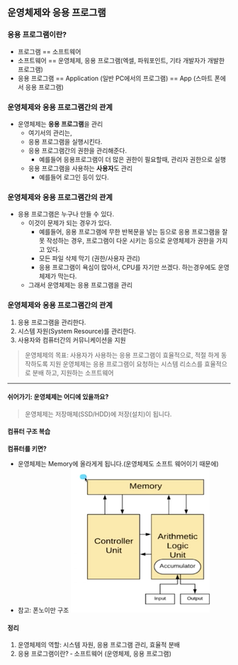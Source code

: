 ## 운영체제와 응용 프로그램

### 응용 프로그램이란?
* 프로그램 == 소프트웨어
* 소프트웨어 == 운영체제, 응용 프로그램(엑셀, 파워포인트, 기타 개발자가 개발한 프로그램)
* 응용 프로그램 == Application (일반 PC에서의 프로그램) == App (스마트
폰에서 응용 프로그램)

### 운영체제와 응용 프로그램간의 관계
* 운영체제는 **응용 프로그램**을 관리
    * 여기서의 관리는, 
    * 응용 프로그램을 실행시킨다.
    * 응용 프로그램간의 권한을 관리해준다. 
        * 예를들어 응용프로그램이 더 많은 권한이 필요할때, 관리자 권한으로 실행
    * 응용 프로그램을 사용하는 **사용자**도 관리
        * 예를들어 로그인 등이 있다.

### 운영체제와 응용 프로그램간의 관계
* 응용 프로그램은 누구나 만들 수 있다.
    * 이것이 문제가 되는 경우가 있다. 
        * 예를들어, 응용 프로그램에 무한 반복문을 넣는 등으로 응용 프로그램을 잘 못 작성하는 경우, 프로그램이 다운 시키는 등으로 운영체제가 권한을 가지고 있다.
        * 모든 파일 삭제 막기 (권한/사용자 관리) 
        * 응용 프로그램이 욕심이 많아서, CPU를 자기만 쓰겠다. 하는경우에도 운영체제가 막는다.
    * 그래서 운영체제는 응용 프로그램을 관리

### 운영체제와 응용 프로그램간의 관계
1. 응용 프로그램을 관리한다.
2. 시스템 자원(System Resource)를 관리한다.
3. 사용자와 컴퓨터간의 커뮤니케이션을 지원

> 운영체제의 목표: 사용자가 사용하는 응용 프로그램이 효율적으로, 적절
하게 동작하도록 지원
> 운영체제는 응용 프로그램이 요청하는 시스템 리소스를 효율적으로 분배
하고, 지원하는 소프트웨어

---

#### 쉬어가기: 운영체제는 어디에 있을까요?
> 운영체제는 저장매체(SSD/HDD)에 저장(설치)이 됩니다.

#### 컴퓨터 구조 복습
**컴퓨터를 키면?**
* 운영체제는 Memory에 올라게게 됩니다.(운영체제도 소프트 웨어이기 때문에)
* 참고: 폰노이만 구조
  ![폰노이만 구조](img/3-1.png)

#### 정리
1. 운영체제의 역할: 시스템 자원, 응용 프로그램 관리, 효율적 분배
2. 응용 프로그램이란? ‑ 소프트웨어 (운영체제, 응용 프로그램)
